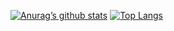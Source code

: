 <!-- ### Hi there 👋 -->

[![Anurag’s github stats](https://github-readme-stats.vercel.app/api?username=jleomorris)](https://github.com/jleomorris)
[![Top Langs](https://github-readme-stats.vercel.app/api/top-langs/?username=jleomorris&layout=compact)](https://github.com/jleomorris)

<!--
**jleomorris/jleomorris** is a ✨ _special_ ✨ repository because its `README.md` (this file) appears on your GitHub profile.

Here are some ideas to get you started:

- 🔭 I’m currently working on ...
- 🌱 I’m currently learning ...
- 👯 I’m looking to collaborate on ...
- 🤔 I’m looking for help with ...
- 💬 Ask me about ...
- 📫 How to reach me: ...
- 😄 Pronouns: ...
- ⚡ Fun fact: ...
-->
